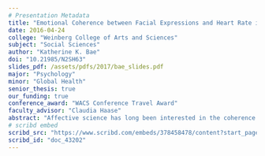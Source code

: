 ```yaml
---
# Presentation Metadata
title: "Emotional Coherence between Facial Expressions and Heart Rate is Associated with Well-Being"
date: 2016-04-24
college: "Weinberg College of Arts and Sciences"
subject: "Social Sciences"
author: "Katherine K. Bae"
doi: "10.21985/N2SH63"
slides_pdf: /assets/pdfs/2017/bae_slides.pdf
major: "Psychology"
minor: "Global Health"
senior_thesis: true
our_funding: true
conference_award: "WACS Conference Travel Award"
faculty_advisor: "Claudia Haase"
abstract: "Affective science has long been interested in the coherence between different emotion response systems (e.g., subjective emotional experience, behavior, physiology). Although evolutionary functionalist accounts of emotion hold that emotional coherence should be related to greater adaptation, few studies have analyzed links between emotional coherence and well­being. Thus, in this laboratory-based study, we examined the link between emotional coherence (specifically the coherence between behavior and physiology) and dispositional well­being in a sample of 41 adults (22 females). During the study, participants’ heart rate (physiology) and facial expressions (behavior) were collected while watching a sad film clip where a woman discovers that her family has been killed in a car accident. Sad facial expressions were objectively coded using Emotion Expressive Behavior coding on a second­-by­second basis, while heart rate was calculated based on R­R intervals and converted into second-­by­-second data. Dispositional wellbeing was measured using the Positive and Negative Affect Schedule and the Big Five Inventory. Participants’ heart rate tended to decrease while they watched the sad film clip; thus, emotional coherence was indicated by a negative link between sad facial expressions and heart rate. Statistical analyses revealed that greater emotional coherence was associated with lower negative affect, lower neuroticism, and greater extraversion. Follow­up analyses showed that emotional coherence was not significantly associated with gender. In sum, our findings show that greater emotional coherence between facial expressions and heart rate in response to a sad film is associated with greater dispositional well­being, supporting a central tenet of evolutionary functionalist accounts of emotion."
# scribd embed
scribd_src: "https://www.scribd.com/embeds/378458478/content?start_page=1&view_mode=slideshow&access_key=key-YNfzeg4GcX5WSbWTf4DG&show_recommendations=true"
scribd_id: "doc_43202"
---
```

